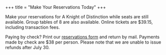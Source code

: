 +++
title = "Make Your Reservations Today"
+++

Make your reservations for A Knight of Distinction while seats are still available. Group tables of 8 are also available. Online tickets are $39.15, including transaction fees.

Paying by check? Print our <a href="/distinguished-alumni/2021/docs/knight-of-distinguished-alumni-reservation-form.pdf" class="link--pdf" target="_blank">reservations form</a> and return by mail. Payments made by check are $38 per person. Please note that we are unable to issue refunds after July 30.
